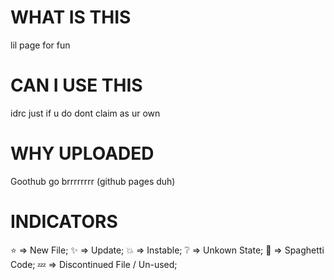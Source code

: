 # WHAT IS THIS

lil page for fun


# CAN I USE THIS

idrc just if u do dont claim as ur own


# WHY UPLOADED

Goothub go brrrrrrrr (github pages duh)


# INDICATORS

⭐ => New File;
✨ => Update;
💥 => Instable; 
❔ => Unkown State;
🍝 => Spaghetti Code;
💤 => Discontinued File / Un-used;
